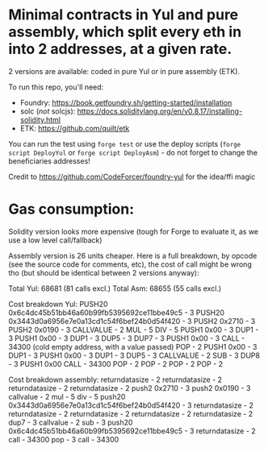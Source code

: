 # Minimal contracts in Yul and pure assembly, which split every eth in into 2 addresses, at a given rate.
2 versions are available: coded in pure Yul or in pure assembly (ETK).

To run this repo, you'll need:
- Foundry: https://book.getfoundry.sh/getting-started/installation
- solc (*not* solcjs): https://docs.soliditylang.org/en/v0.8.17/installing-solidity.html
- ETK: https://github.com/quilt/etk

You can run the test using `forge test` or use the deploy scripts (`forge script DeployYul` or `forge script DeployAsm`) - do not forget to change the beneficiaries addresses!

Credit to https://github.com/CodeForcer/foundry-yul for the idea/ffi magic

# Gas consumption:
Solidity version looks more expensive (tough for Forge to evaluate it, as we use a low level call/fallback)
 
Assembly version is 26 units cheaper. Here is a full breakdown, by opcode (see the source code for comments, etc), the cost of call might be wrong tho (but should be identical between 2 versions anyway):

Total Yul: 68681 (81 calls excl.)
Total Asm: 68655 (55 calls excl.)

Cost breakdown Yul:
PUSH20 0x6c4dc45b51bb46a60b99fb5395692ce11bbe49c5 - 3
PUSH20 0x3443d0a6956e7e0a13cd1c54f6bef24b0d54f420 - 3
PUSH2 0x2710 - 3
PUSH2 0x0190 - 3
CALLVALUE - 2
MUL - 5
DIV - 5
PUSH1 0x00 - 3
DUP1 - 3
PUSH1 0x00 - 3
DUP1 - 3
DUP5 - 3
DUP7 - 3
PUSH1 0x00 - 3
CALL - 34300 (cold empty address, with a value passed)
POP - 2
PUSH1 0x00 - 3
DUP1 - 3
PUSH1 0x00 - 3
DUP1 - 3
DUP5 - 3
CALLVALUE - 2
SUB - 3
DUP8 - 3
PUSH1 0x00
CALL - 34300
POP - 2
POP - 2
POP - 2
POP - 2

Cost breakdown assembly:
returndatasize - 2
returndatasize - 2
returndatasize - 2
returndatasize - 2
push2 0x2710 - 3
push2 0x0190 - 3
callvalue - 2
mul - 5
div - 5
push20 0x3443d0a6956e7e0a13cd1c54f6bef24b0d54f420 - 3
returndatasize - 2
returndatasize - 2
returndatasize - 2
returndatasize - 2
returndatasize - 2
dup7 - 3
callvalue - 2
sub - 3
push20 0x6c4dc45b51bb46a60b99fb5395692ce11bbe49c5 - 3
returndatasize - 2
call - 34300
pop - 3
call - 34300
